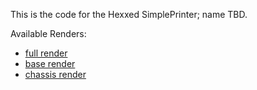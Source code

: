 This is the code for the Hexxed SimplePrinter; name TBD.

Available Renders:
- [full render]
- [base render]
- [chassis render]

[full render]: https://github.com/HexxedUS/Printer/blob/master/FullRender.stl
[base render]: https://github.com/HexxedUS/Printer/blob/master/Base/Base.stl
[chassis render]: https://github.com/HexxedUS/Printer/blob/master/Chassis/Chassis.stl
